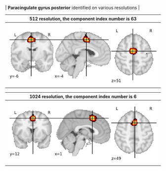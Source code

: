 


| **Paracingulate gyrus posterior** identified on various resolutions |

| 512 resolution, the component index number is 63|  
|:---:|  
| ![Component 512](../512/final/63.jpg "From component 512: Paracingulate gyrus posterior") |

| 1024 resolution, the component index number is 6|  
|:---:|  
| ![Component 1024](../1024/final/6.jpg "From component 1024: Paracingulate gyrus posterior") |